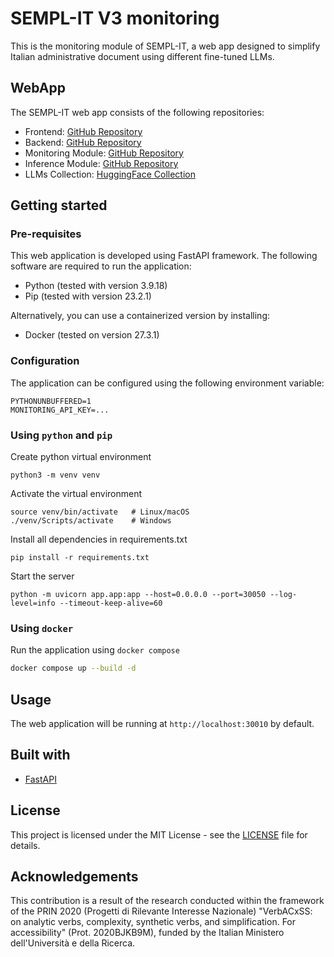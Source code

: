 # SEMPL-IT V3 monitoring
This is the monitoring module of SEMPL-IT, a web app designed to simplify Italian administrative document using different fine-tuned LLMs.

## WebApp
The SEMPL-IT web app consists of the following repositories:
- Frontend: [GitHub Repository](https://github.com/VerbACxSS/sempl-it-v3-frontend)
- Backend: [GitHub Repository](https://github.com/VerbACxSS/sempl-it-v3-backend)
- Monitoring Module: [GitHub Repository](https://github.com/VerbACxSS/sempl-it-v3-monitoring)
- Inference Module: [GitHub Repository](https://github.com/VerbACxSS/sempl-it-v3-inference)
- LLMs Collection: [HuggingFace Collection](https://huggingface.co/collections/VerbACxSS/sempl-it-v3-awq-6817ea4f843804006965f110)

## Getting started
### Pre-requisites
This web application is developed using FastAPI framework. The following software are required to run the application:
* Python (tested with version 3.9.18)
* Pip (tested with version 23.2.1)

Alternatively, you can use a containerized version by installing:
* Docker (tested on version 27.3.1)

### Configuration
The application can be configured using the following environment variable:
```
PYTHONUNBUFFERED=1
MONITORING_API_KEY=...
```

### Using `python` and `pip`
Create python virtual environment
```shell
python3 -m venv venv
```
Activate the virtual environment
```shell
source venv/bin/activate   # Linux/macOS
./venv/Scripts/activate    # Windows
```
Install all dependencies in requirements.txt
```shell
pip install -r requirements.txt
```
Start the server
```shell
python -m uvicorn app.app:app --host=0.0.0.0 --port=30050 --log-level=info --timeout-keep-alive=60
```

### Using `docker`
Run the application using `docker compose`
```sh
docker compose up --build -d
```

## Usage
The web application will be running at `http://localhost:30010` by default.

## Built with
* [FastAPI](https://fastapi.tiangolo)

## License
This project is licensed under the MIT License - see the [LICENSE](LICENSE) file for details.

## Acknowledgements
This contribution is a result of the research conducted within the framework of the PRIN 2020 (Progetti di Rilevante Interesse Nazionale) "VerbACxSS: on analytic verbs, complexity, synthetic verbs, and simplification. For accessibility" (Prot. 2020BJKB9M), funded by the Italian Ministero dell'Università e della Ricerca.
